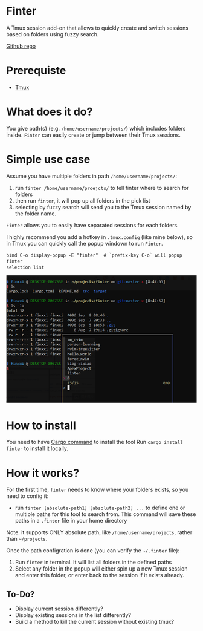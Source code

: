 # Finter

A Tmux session add-on that allows to quickly create and switch sessions based on
folders using fuzzy search.

[Github repo](https://github.com/xixiaofinland/finter)

# Prerequiste

- [Tmux](https://github.com/tmux/tmux)

# What does it do?

You give path(s) (e.g. `/home/username/projects/`) which includes folders
inside. `Finter` can easily create or jump between their Tmux sessions.


# Simple use case

Assume you have multiple folders in path `/home/username/projects/`:

1. run `finter /home/username/proejcts/` to tell finter where to search for
   folders
2. then run `finter`, it will pop up all folders in the pick list 
3. selecting by fuzzy search will send you to the Tmux session named by the
   folder name.

`Finter` allows you to easily have separated sessions for each folders.

I highly recommend you add a hotkey in `.tmux.config` (like mine below), so in Tmux you can quickly
call the popup windown to run `Finter`.

```
bind C-o display-popup -E "finter"  # `prefix-key C-o` will popup finter
selection list
```

![screenshot](https://github.com/xixiaofinland/finter/blob/master/pic/1.png)

# How to install

You need to have [Cargo command](https://www.rust-lang.org/tools/install) to install the tool
Run `cargo install finter` to install it locally.

# How it works?

For the first time, `finter` needs to know where your folders exists, 
so you need to config it:

- run `finter [absolute-path1] [absolute-path2] ...` to define one or multiple
   paths for this tool to search from. This command will save these paths in a
`.finter` file in your home directory

Note. it supports ONLY absolute path, like `/home/username/projects`, rather
than `~/projects`.

Once the path configration is done (you can verify the `~/.finter` file):

1. Run `finter` in terminal. It will list all folders in the defined paths
2. Select any folder in the popup will either spin up a new Tmux session and enter this
   folder, or enter back to the session if it exists already.

## To-Do?

- Display current session differently?
- Display existing sessions in the list differently?
- Build a method to kill the current session without existing tmux?
